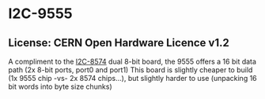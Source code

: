 # I2C-9555
## License: CERN Open Hardware Licence v1.2


A compliment to the [I2C-8574](/pages/I2C-8574.html) dual 8-bit board, the 9555 offers a 16 bit data path (2x 8-bit ports, port0 and port1)
This board is slightly cheaper to build (1x 9555 chip -vs- 2x 8574 chips...), but slightly harder to use (unpacking 16 bit words into byte size chunks)




